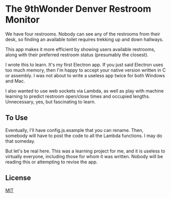 # The 9thWonder Denver Restroom Monitor

We have four restrooms. Nobody can see any of the restrooms from their desk, so finding an available toilet requires trekking up and down hallways.

This app makes it more efficient by showing users available restrooms, along with their preferred restroom status (presumably the closest).

I wrote this to learn. It's my first Electron app. If you just said Electron uses too much memory, then I'm happy to accept your native version written in C or assembly. I was not about to write a useless app twice for both Windows and Mac.

I also wanted to use web sockets via Lambda, as well as play with machine learning to predict restroom open/close times and occupied lengths. Unnecessary, yes, but fascinating to learn.

## To Use

Eventually, I'll have config.js.example that you can rename. Then, somebody will have to post the code to all the Lambda functions. I may do that someday.

But let's be real here. This was a learning project for me, and it is useless to virtually everyone, including those for whom it was written. Nobody will be reading this or attempting to revise the app.


## License

[MIT](LICENSE.txt)
